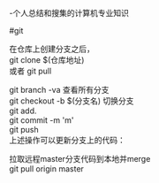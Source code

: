 -个人总结和搜集的计算机专业知识

#git 

在仓库上创建分支之后，  
git clone $(仓库地址)  
或者 git pull  

git branch -va 查看所有分支  
git checkout -b $(分支名) 切换分支  
git add.   
git commit -m 'm'  
git push  
上述操作可以更新分支上的代码：  


拉取远程master分支代码到本地并merge  
git pull origin master
